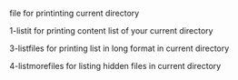 file for printinting current directory

1-listit for printing content list of your current directory


3-listfiles for printing list in long format in current directory

4-listmorefiles for listing hidden files in current directory

